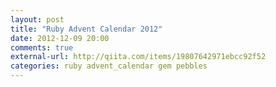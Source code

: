```yaml
---
layout: post
title: "Ruby Advent Calendar 2012"
date: 2012-12-09 20:00
comments: true
external-url: http://qiita.com/items/19807642971ebcc92f52
categories: ruby advent_calendar gem pebbles
---
```

